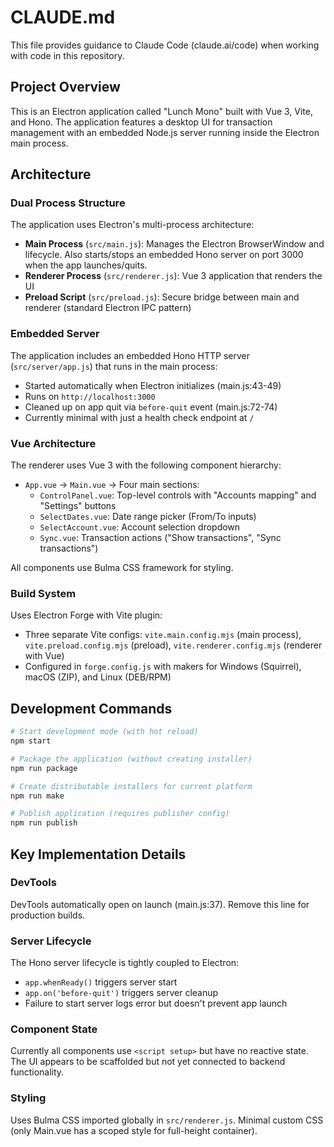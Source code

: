 # CLAUDE.md

This file provides guidance to Claude Code (claude.ai/code) when working with code in this repository.

## Project Overview

This is an Electron application called "Lunch Mono" built with Vue 3, Vite, and Hono. The application features a desktop UI for transaction management with an embedded Node.js server running inside the Electron main process.

## Architecture

### Dual Process Structure

The application uses Electron's multi-process architecture:

- **Main Process** (`src/main.js`): Manages the Electron BrowserWindow and lifecycle. Also starts/stops an embedded Hono server on port 3000 when the app launches/quits.
- **Renderer Process** (`src/renderer.js`): Vue 3 application that renders the UI
- **Preload Script** (`src/preload.js`): Secure bridge between main and renderer (standard Electron IPC pattern)

### Embedded Server

The application includes an embedded Hono HTTP server (`src/server/app.js`) that runs in the main process:
- Started automatically when Electron initializes (main.js:43-49)
- Runs on `http://localhost:3000`
- Cleaned up on app quit via `before-quit` event (main.js:72-74)
- Currently minimal with just a health check endpoint at `/`

### Vue Architecture

The renderer uses Vue 3 with the following component hierarchy:
- `App.vue` → `Main.vue` → Four main sections:
  - `ControlPanel.vue`: Top-level controls with "Accounts mapping" and "Settings" buttons
  - `SelectDates.vue`: Date range picker (From/To inputs)
  - `SelectAccount.vue`: Account selection dropdown
  - `Sync.vue`: Transaction actions ("Show transactions", "Sync transactions")

All components use Bulma CSS framework for styling.

### Build System

Uses Electron Forge with Vite plugin:
- Three separate Vite configs: `vite.main.config.mjs` (main process), `vite.preload.config.mjs` (preload), `vite.renderer.config.mjs` (renderer with Vue)
- Configured in `forge.config.js` with makers for Windows (Squirrel), macOS (ZIP), and Linux (DEB/RPM)

## Development Commands

```bash
# Start development mode (with hot reload)
npm start

# Package the application (without creating installer)
npm run package

# Create distributable installers for current platform
npm run make

# Publish application (requires publisher config)
npm run publish
```

## Key Implementation Details

### DevTools
DevTools automatically open on launch (main.js:37). Remove this line for production builds.

### Server Lifecycle
The Hono server lifecycle is tightly coupled to Electron:
- `app.whenReady()` triggers server start
- `app.on('before-quit')` triggers server cleanup
- Failure to start server logs error but doesn't prevent app launch

### Component State
Currently all components use `<script setup>` but have no reactive state. The UI appears to be scaffolded but not yet connected to backend functionality.

### Styling
Uses Bulma CSS imported globally in `src/renderer.js`. Minimal custom CSS (only Main.vue has a scoped style for full-height container).
